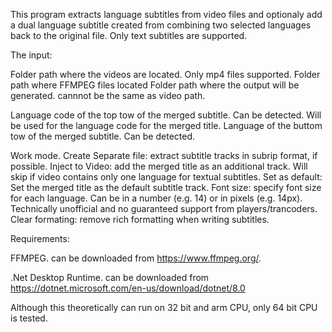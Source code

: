 This program extracts language subtitles from video files and optionaly add a dual language subtitle created from combining two selected languages back to the original file. Only text subtitles are supported. 

The input:

Folder path where the videos are located. Only mp4 files supported.
Folder path where FFMPEG files located
Folder path where the output will be generated. cannnot be the same as video path.

Language code of the top tow of the merged subtitle. Can be detected. Will be used for the language code for the merged title.
Language of the buttom tow of the merged subtitle. Can be detected.

Work mode.
Create Separate file: extract subtitle tracks in subrip format, if possible.
Inject to Video: add the merged title as an additional track. Will skip if video contains only one language for textual subtitles.
Set as default: Set the merged title as the default subtitle track. 
Font size: specify font size for each language. Can be in a number (e.g. 14) or in pixels (e.g. 14px). Technically unofficial and no guaranteed support from players/trancoders. 
Clear formating: remove rich formatting when writing subtitles. 

Requirements:

FFMPEG. can be downloaded from https://www.ffmpeg.org/.

.Net Desktop Runtime. can be downloaded from https://dotnet.microsoft.com/en-us/download/dotnet/8.0

Although this theoretically can run on 32 bit and arm CPU, only 64 bit CPU is tested.

